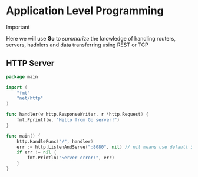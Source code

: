 # Application Level Programming

> [!IMPORTANT]
> Here we will use **Go** to *summarize* the knowledge of handling routers, servers, hadnlers and data transferring using REST or TCP

HTTP Server
-

```go
package main

import (
	"fmt"
	"net/http"
)

func handler(w http.ResponseWriter, r *http.Request) {
	fmt.Fprintf(w, "Hello from Go server!")
}

func main() {
	http.HandleFunc("/", handler)
	err := http.ListenAndServe(":8080", nil) // nil means use default ServeMux
	if err != nil {
		fmt.Println("Server error:", err)
	}
}
```
